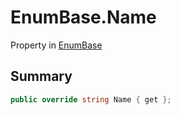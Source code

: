 # EnumBase.Name

Property in [EnumBase](/docs/api/csharp/yarn.enumbase.md)

## Summary



```csharp
public override string Name { get };
```

